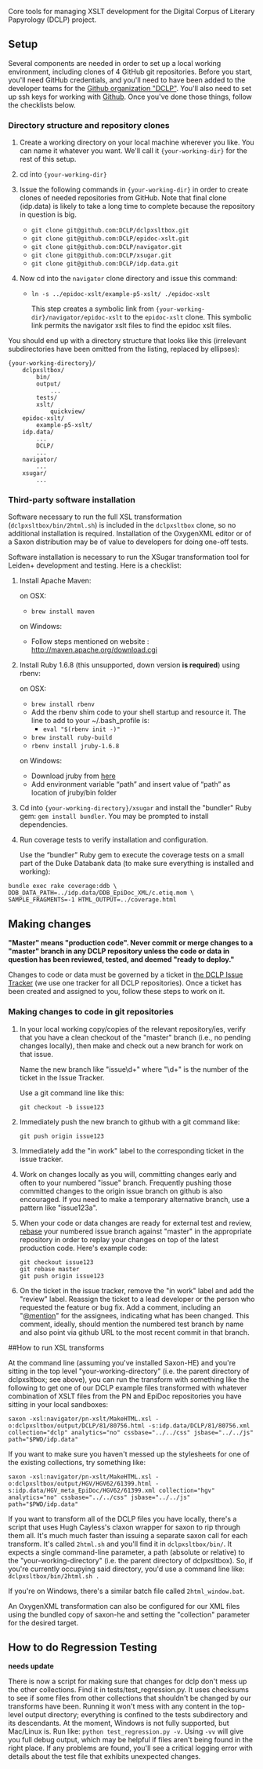 Core tools for managing XSLT development for the Digital Corpus of Literary Papyrology (DCLP) project. 

## Setup

Several components are needed in order to set up a local working environment, including clones of 4 GitHub git repositories. Before you start, you'll need GitHub credentials, and you'll need to have been added to the developer teams for the [Github organization "DCLP"](https://github.com/DCLP/). You'll also need to set up ssh keys for working with [Github](https://help.github.com/articles/generating-ssh-keys). Once you've done those things, follow the checklists below.

### Directory structure and repository clones

1. Create a working directory on your local machine wherever you like. You can name it whatever you want. We'll call it ```{your-working-dir}``` for the rest of this setup.

2. cd into ```{your-working-dir}```

3. Issue the following commands in ```{your-working-dir}``` in order to create clones of needed repositories from GitHub. Note that final clone (idp.data) is likely to take a long time to complete because the repository in question is big.

   * ```git clone git@github.com:DCLP/dclpxsltbox.git```
   * ```git clone git@github.com:DCLP/epidoc-xslt.git```
   * ```git clone git@github.com:DCLP/navigator.git```
   * ```git clone git@github.com:DCLP/xsugar.git```
   * ```git clone git@github.com:DCLP/idp.data.git```

4. Now cd into the ```navigator``` clone directory and issue this command:

   * ```ln -s ../epidoc-xslt/example-p5-xslt/ ./epidoc-xslt```

      This step creates a symbolic link from ```{your-working-dir}/navigator/epidoc-xslt``` to the ```epidoc-xslt``` clone. This symbolic link permits the navigator xslt files to find the epidoc xslt files.

You should end up with a directory structure that looks like this (irrelevant subdirectories have been omitted from the listing, replaced by ellipses):

```
{your-working-directory}/
    dclpxsltbox/
        bin/
        output/
            ...
        tests/
        xslt/
            quickview/
    epidoc-xslt/
        example-p5-xslt/
    idp.data/
        ...
        DCLP/
        ...
    navigator/
        ...
    xsugar/
        ...
```

### Third-party software installation

Software necessary to run the full XSL transformation (```dclpxsltbox/bin/2html.sh```) is included in the ```dclpxsltbox``` clone, so no additional installation is required. Installation of the OxygenXML editor or of a Saxon distribution may be of value to developers for doing one-off tests.

Software installation is necessary to run the XSugar transformation tool for Leiden+ development and testing. Here is a checklist:

1. Install Apache Maven:
 
   on OSX: 

   * ```brew install maven```
 
   on Windows:

   * Follow steps mentioned on website : http://maven.apache.org/download.cgi

2. Install Ruby 1.6.8 (this unsupported, down version **is required**) using rbenv:

   on OSX:

   * ```brew install rbenv```
   * Add the rbenv shim code to your shell startup and resource it. The line to add to your ~/.bash_profile is:
      * ```eval "$(rbenv init -)"```
   * ```brew install ruby-build```
   * ```rbenv install jruby-1.6.8```

   on Windows:

   * Download jruby from [here](http://jruby.org/files/downloads/index.html)
   * Add environment variable “path” and insert value of “path” as location of jruby/bin folder

3. Cd into ```{your-working-directory}/xsugar``` and install the "bundler" Ruby gem: ```gem install bundler```. You may be prompted to install dependencies.

4. Run coverage tests to verify installation and configuration. 

   Use the “bundler” Ruby gem to execute the coverage tests on a small part of the Duke Databank data (to make sure everything is installed and working): 

```
bundle exec rake coverage:ddb \
DDB_DATA_PATH=../idp.data/DDB_EpiDoc_XML/c.etiq.mom \
SAMPLE_FRAGMENTS=-1 HTML_OUTPUT=../coverage.html
```

## Making changes

**"Master" means "production code". Never commit or merge changes to a "master" branch in any DCLP repository unless the code or data in question has been reviewed, tested, and deemed "ready to deploy."**

Changes to code or data must be governed by a ticket in [the DCLP Issue Tracker](https://github.com/DCLP/dclpxsltbox/issues) (we use one tracker for all DCLP repositories). Once a ticket has been created and assigned to you, follow these steps to work on it.

### Making changes to code in git repositories

1. In your local working copy/copies of the relevant repository/ies, verify that you have a clean checkout of the "master" branch (i.e., no pending changes locally), then make and check out a new branch for work on that issue. 

    Name the new branch like "issue\d+" where "\d+" is the number of the ticket in the Issue Tracker.

    Use a git command line like this: 

    ```git checkout -b issue123```

2. Immediately push the new branch to github with a git command like: 

    ```git push origin issue123```
 
3. Immediately add the "in work" label to the corresponding ticket in the issue tracker.

4. Work on changes locally as you will, committing changes early and often to your numbered "issue" branch. Frequently pushing those committed changes to the origin issue branch on github is also encouraged. If you need to make a temporary alternative branch, use a pattern like "issue123a".

5. When your code or data changes are ready for external test and review, [rebase](https://git-scm.com/book/en/v2/Git-Branching-Rebasing) your numbered issue branch against "master" in the appropriate repository in order to replay your changes on top of the latest production code. Here's example code:

    ```
    git checkout issue123
    git rebase master
    git push origin issue123
    ```

6. On the ticket in the issue tracker, remove the "in work" label and add the "review" label. Reassign the ticket to a lead developer or the person who requested the feature or bug fix. Add a comment, including an "[@mention](https://github.com/blog/821-mention-somebody-they-re-notified)" for the assignees, indicating what has been changed. This comment, ideally, should mention the numbered test branch by name and also point via github URL to the most recent commit in that branch. 

##How to run XSL transforms

At the command line (assuming you've installed Saxon-HE) and you're sitting in the top level "your-working-directory" (i.e. the parent directory of dclpxsltbox; see above), you can run the transform with something like the following to get one of our DCLP example files transformed with whatever combination of XSLT files from the PN and EpiDoc repositories you have sitting in your local sandboxes:

    saxon -xsl:navigator/pn-xslt/MakeHTML.xsl -o:dclpxsltbox/output/DCLP/81/80756.html -s:idp.data/DCLP/81/80756.xml collection="dclp" analytics="no" cssbase="../../css" jsbase="../../js" path="$PWD/idp.data"

If you want to make sure you haven't messed up the stylesheets for one of the existing collections, try something like:

    saxon -xsl:navigator/pn-xslt/MakeHTML.xsl -o:dclpxsltbox/output/HGV/HGV62/61399.html -s:idp.data/HGV_meta_EpiDoc/HGV62/61399.xml collection="hgv" analytics="no" cssbase="../../css" jsbase="../../js" path="$PWD/idp.data"

If you want to transform all of the DCLP files you have locally, there's a script that uses Hugh Cayless's claxon wrapper for saxon to rip through them all. It's much much faster than issuing a separate saxon call for each transform. It's called ```2html.sh``` and you'll find it in ```dclpxsltbox/bin/```. It expects a single command-line parameter, a path (absolute or relative) to the "your-working-directory" (i.e. the parent directory of dclpxsltbox). So, if you're currently occupying said directory, you'd use a command line like: ```dclpxsltbox/bin/2html.sh .```

If you're on Windows, there's a similar batch file called ```2html_window.bat```.

An OxygenXML transformation can also be configured for our XML files using the bundled copy of saxon-he and setting the "collection" parameter for the desired target.

## How to do Regression Testing

**needs update**

There is now a script for making sure that changes for dclp don't mess up the other collections. Find it in tests/test_regression.py. It uses checksums to see if some files from other collections that shouldn't be changed by our transforms have been. Running it won't mess with any content in the top-level output directory; everything is confined to the tests subdirectory and its descendants. At the moment, Windows is not fully supported, but Mac/Linux is. Run like: ```python test_regression.py -v```. Using ```-vv``` will give you full debug output, which may be helpful if files aren't being found in the right place. If any problems are found, you'll see a critical logging error with details about the test file that exhibits unexpected changes.








  
